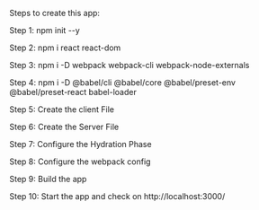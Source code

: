 Steps to create this app:

Step 1: npm init --y

Step 2: npm i react react-dom

Step 3: npm i -D webpack webpack-cli webpack-node-externals

Step 4: npm i -D @babel/cli @babel/core @babel/preset-env @babel/preset-react babel-loader

Step 5: Create the client File

Step 6: Create the Server File

Step 7: Configure the Hydration Phase

Step 8: Configure the webpack config

Step 9: Build the app

Step 10: Start the app and check on http://localhost:3000/


